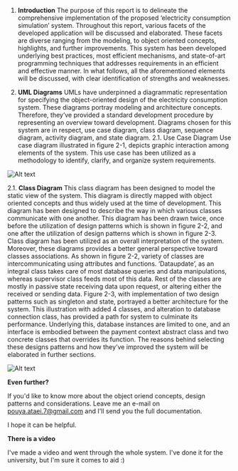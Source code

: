 1. <b>Introduction</b>
The purpose of this report is to delineate the comprehensive implementation of the proposed ‘electricity consumption simulation’ system. 
Throughout this report, various facets of the developed application will be discussed and elaborated. These facets are diverse ranging from the modeling, to object oriented concepts, highlights, and further improvements. This system has been developed underlying best practices, most efficient mechanisms, and state-of-art programming techniques that addresses requirements in an efficient and effective manner. In what follows, all the aforementioned elements will be discussed, with clear identification of strengths and weaknesses.


2. <b>UML Diagrams</b>
UMLs have underpinned a diagrammatic representation for specifying the object-oriented design of the electricity consumption system. These diagrams portray modeling and architecture concepts. Therefore, they’ve provided a standard development procedure by representing an overview toward development. Diagrams chosen for this system are in respect, use case diagram, class diagram, sequence diagram, activity diagram, and state diagram.
2.1. Use Case Diagram
Use case diagram illustrated in figure 2-1, depicts graphic interaction among elements of the system. This use case has been utilized as a methodology to identify, clarify, and organize system requirements. 
 
![Alt text](https://i.imgur.com/2jSzq1o.png?raw=true "UML - Pouya Ataei")


2.1. <b>Class Diagram</b>
This class diagram has been designed to model the static view of the system. This diagram is directly mapped with object oriented concepts and thus widely used at the time of development. This diagram has been designed to describe the way in which various classes communicate with one another. This diagram has been drawn twice, once before the utilization of design patterns which is shown in figure 2-2, and one after the utilization of design patterns which is shown in figure 2-3. Class diagram has been utilized as an overall interpretation of the system. Moreover, these diagrams provides a better general perspective toward classes associations. As shown in figure 2-2, variety of classes are intercommunicating using attributes and functions. ‘Dataupdate’, as an integral class takes care of most database queries and data manipulations, whereas supervisor class feeds most of this data. Rest of the classes are mostly in passive state receiving data upon request, or altering either the received or sending data. Figure 2-3, with implementation of two design patterns such as singleton and state, portrayed a better architecture for the system. This illustration with added 4 classes, and alteration to database connection class, has provided a path for system to culminate its performance. Underlying this, database instances are limited to one, and an interface is embodied between the payment context abstract class and two concrete classes that overrides its function. The reasons behind selecting these designs patterns and how they’ve improved the system will be elaborated in further sections.

![Alt text](https://i.imgur.com/2a4EZ1h.png?raw=true "UML - Pouya Ataei")


<b>Even further?</b>

If you'd like to know more about the object oriend concepts, design patterns and considerations. Leave me an e-mail on pouya.ataei.7@gmail.com and I'll send you the full documentation. 

I hope it can be helpful. 


<b>There is a video</b>

I've made a video and went through the whole system. I've done it for the university, but I'm sure it comes to aid :)

